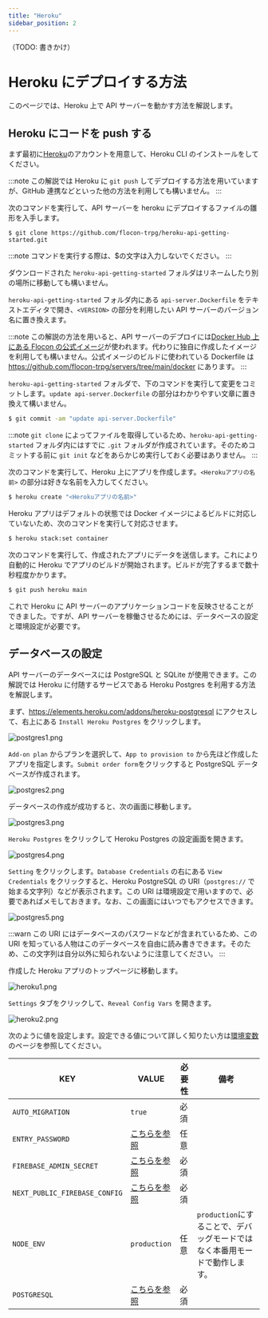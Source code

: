 ```yaml
---
title: "Heroku"
sidebar_position: 2
---
```


（TODO: 書きかけ）

# Heroku にデプロイする方法

このページでは、Heroku 上で API サーバーを動かす方法を解説します。

## Heroku にコードを push する

まず最初に[Heroku](https://jp.heroku.com/)のアカウントを用意して、Heroku CLI のインストールをしてください。

:::note
この解説では Heroku に `git push` してデプロイする方法を用いていますが、GitHub 連携などといった他の方法を利用しても構いません。
:::

次のコマンドを実行して、API サーバーを heroku にデプロイするファイルの雛形を入手します。

```
$ git clone https://github.com/flocon-trpg/heroku-api-getting-started.git
```

:::note
コマンドを実行する際は、$の文字は入力しないでください。
:::

ダウンロードされた `heroku-api-getting-started` フォルダはリネームしたり別の場所に移動しても構いません。

`heroku-api-getting-started` フォルダ内にある `api-server.Dockerfile` をテキストエディタで開き、`<VERSION>` の部分を利用したい API サーバーのバージョン名に置き換えます。

:::note
この解説の方法を用いると、API サーバーのデプロイには[Docker Hub 上にある Flocon の公式イメージ](https://hub.docker.com/repository/docker/kizahasi/flocon-api)が使われます。代わりに独自に作成したイメージを利用しても構いません。公式イメージのビルドに使われている Dockerfile は <https://github.com/flocon-trpg/servers/tree/main/docker> にあります。
:::

`heroku-api-getting-started` フォルダで、下のコマンドを実行して変更をコミットします。`update api-server.Dockerfile` の部分はわかりやすい文章に置き換えて構いません。

```bash
$ git commit -am "update api-server.Dockerfile"
```

:::note
`git clone` によってファイルを取得しているため、`heroku-api-getting-started` フォルダ内にはすでに `.git` フォルダが作成されています。そのためコミットする前に `git init` などをあらかじめ実行しておく必要はありません。
:::

次のコマンドを実行して、Heroku 上にアプリを作成します。`<Herokuアプリの名前>` の部分は好きな名前を入力してください。

```bash
$ heroku create "<Herokuアプリの名前>"
```

Heroku アプリはデフォルトの状態では Docker イメージによるビルドに対応していないため、次のコマンドを実行して対応させます。

```bash
$ heroku stack:set container
```

次のコマンドを実行して、作成されたアプリにデータを送信します。これにより自動的に Heroku でアプリのビルドが開始されます。ビルドが完了するまで数十秒程度かかります。

```bash
$ git push heroku main
```

これで Heroku に API サーバーのアプリケーションコードを反映させることができました。ですが、API サーバーを稼働させるためには、データベースの設定と環境設定が必要です。

## データベースの設定

API サーバーのデータベースには PostgreSQL と SQLite が使用できます。この解説では Heroku に付随するサービスである Heroku Postgres を利用する方法を解説します。

まず、<https://elements.heroku.com/addons/heroku-postgresql> にアクセスして、右上にある `Install Heroku Postgres` をクリックします。

![postgres1.png](/img/docs/heroku/postgres1.png)

`Add-on plan` からプランを選択して、`App to provision to` から先ほど作成したアプリを指定します。`Submit order form`をクリックすると PostgreSQL データベースが作成されます。

![postgres2.png](/img/docs/heroku/postgres2.png)

データベースの作成が成功すると、次の画面に移動します。

![postgres3.png](/img/docs/heroku/postgres3.png)

`Heroku Postgres` をクリックして Heroku Postgres の設定画面を開きます。

![postgres4.png](/img/docs/heroku/postgres4.png)

`Setting` をクリックします。`Database Credentials` の右にある `View Credentials` をクリックすると、Heroku PostgreSQL の URI（`postgres://` で始まる文字列）などが表示されます。この URI は環境設定で用いますので、必要であればメモしておきます。なお、この画面にはいつでもアクセスできます。

![postgres5.png](/img/docs/heroku/postgres5.png)

:::warn
この URI にはデータベースのパスワードなどが含まれているため、この URI を知っている人物はこのデータベースを自由に読み書きできます。そのため、この文字列は自分以外に知られないように注意してください。
:::

作成した Heroku アプリのトップページに移動します。

![heroku1.png](/img/docs/heroku/heroku1.png)

`Settings` タブをクリックして、`Reveal Config Vars` を開きます。

![heroku2.png](/img/docs/heroku/heroku2.png)

次のように値を設定します。設定できる値について詳しく知りたい方は[環境変数](../vars.md)のページを参照してください。

| KEY                           | VALUE                                                  | 必要性 | 備考                                                                       |
| ----------------------------- | ------------------------------------------------------ | ------ | -------------------------------------------------------------------------- |
| `AUTO_MIGRATION`              | `true`                                                 | 必須   |
| `ENTRY_PASSWORD`              | [こちらを参照](../vars.md#ENTRY_PASSWORD)              | 任意   |
| `FIREBASE_ADMIN_SECRET`       | [こちらを参照](../vars.md#ADMIN_SECRET)                | 必須   |
| `NEXT_PUBLIC_FIREBASE_CONFIG` | [こちらを参照](../vars.md#NEXT_PUBLIC_FIREBASE_CONFIG) | 必須   |
| `NODE_ENV`                    | `production`                                           | 任意   | `production`にすることで、デバッグモードではなく本番用モードで動作します。 |
| `POSTGRESQL`                  | [こちらを参照](../vars.md#POSTGRESQL)                  | 必須   |                                                                            |
